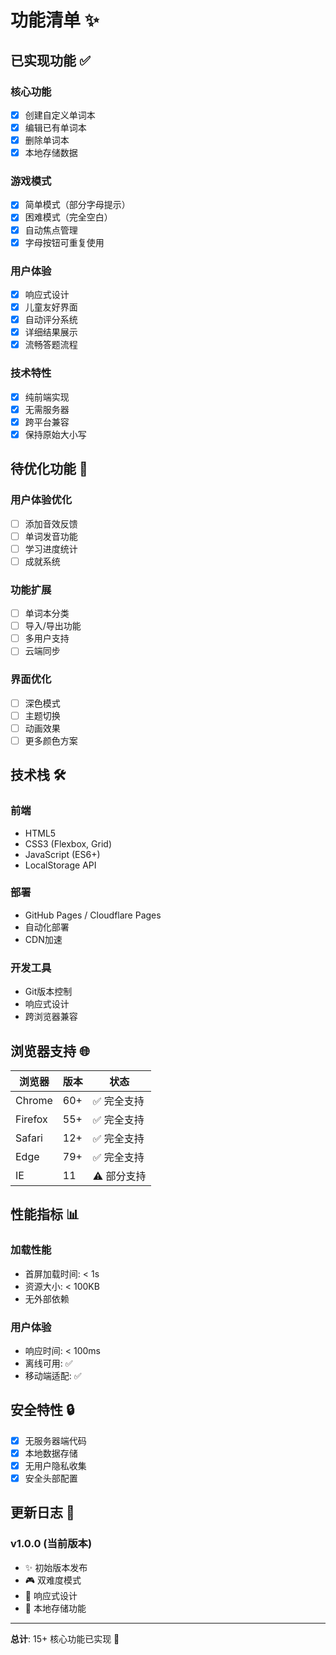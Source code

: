 # 功能清单 ✨

## 已实现功能 ✅

### 核心功能
- [x] 创建自定义单词本
- [x] 编辑已有单词本
- [x] 删除单词本
- [x] 本地存储数据

### 游戏模式
- [x] 简单模式（部分字母提示）
- [x] 困难模式（完全空白）
- [x] 自动焦点管理
- [x] 字母按钮可重复使用

### 用户体验
- [x] 响应式设计
- [x] 儿童友好界面
- [x] 自动评分系统
- [x] 详细结果展示
- [x] 流畅答题流程

### 技术特性
- [x] 纯前端实现
- [x] 无需服务器
- [x] 跨平台兼容
- [x] 保持原始大小写

## 待优化功能 🔄

### 用户体验优化
- [ ] 添加音效反馈
- [ ] 单词发音功能
- [ ] 学习进度统计
- [ ] 成就系统

### 功能扩展
- [ ] 单词本分类
- [ ] 导入/导出功能
- [ ] 多用户支持
- [ ] 云端同步

### 界面优化
- [ ] 深色模式
- [ ] 主题切换
- [ ] 动画效果
- [ ] 更多颜色方案

## 技术栈 🛠️

### 前端
- HTML5
- CSS3 (Flexbox, Grid)
- JavaScript (ES6+)
- LocalStorage API

### 部署
- GitHub Pages / Cloudflare Pages
- 自动化部署
- CDN加速

### 开发工具
- Git版本控制
- 响应式设计
- 跨浏览器兼容

## 浏览器支持 🌐

| 浏览器 | 版本 | 状态 |
|--------|------|------|
| Chrome | 60+ | ✅ 完全支持 |
| Firefox | 55+ | ✅ 完全支持 |
| Safari | 12+ | ✅ 完全支持 |
| Edge | 79+ | ✅ 完全支持 |
| IE | 11 | ⚠️ 部分支持 |

## 性能指标 📊

### 加载性能
- 首屏加载时间: < 1s
- 资源大小: < 100KB
- 无外部依赖

### 用户体验
- 响应时间: < 100ms
- 离线可用: ✅
- 移动端适配: ✅

## 安全特性 🔒

- [x] 无服务器端代码
- [x] 本地数据存储
- [x] 无用户隐私收集
- [x] 安全头部配置

## 更新日志 📝

### v1.0.0 (当前版本)
- ✨ 初始版本发布
- 🎮 双难度模式
- 📱 响应式设计
- 💾 本地存储功能

---

**总计**: 15+ 核心功能已实现 🎉